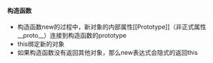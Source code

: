 #### 构造函数
* 构造函数new的过程中，新对象的内部属性[[Prototype]]（非正式属性__proto__）连接到构造函数的prototype
* this绑定新的对象
* 如果构造函数没有返回其他对象，那么new表达式会隐式的返回this

